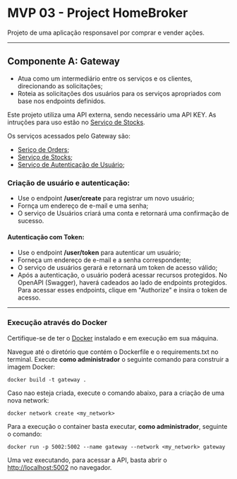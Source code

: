 # MVP 03 - Project HomeBroker 

Projeto de uma aplicação responsavel por comprar e vender ações.

---

## Componente A: Gateway
 + Atua como um intermediário entre os serviços e os clientes, direcionando as solicitações;
 + Roteia as solicitações dos usuários para os serviços apropriados com base nos endpoints definidos.

Este projeto utiliza uma API externa, sendo necessário uma API KEY. As intruções 
para uso estão no [Serviço de Stocks](https://github.com/cvgazeredo/stocks_service).

Os serviços acessados pelo Gateway são:

- [Seriço de Orders](https://github.com/cvgazeredo/orders_service);
- [Serviço de Stocks](https://github.com/cvgazeredo/stocks_service);
- [Serviço de Autenticação de Usuário](https://github.com/cvgazeredo/user_authentication_service);


### Criação de usuário e autenticação:

+ Use o endpoint **/user/create** para registrar um novo usuário;
+ Fornça um endereço de e-mail e uma senha;
+ O serviço de Usuários criará uma conta e retornará uma confirmação de sucesso.

#### Autenticação com Token:

+ Use o endpoint **/user/token** para autenticar um usuário;
+ Forneça um endereço de e-mail e a senha correspondente;
+ O serviço de usuários gerará e retornará um token de acesso válido;
+ Após a autenticação, o usuário poderá acessar recursos protegidos.
No OpenAPI (Swagger), haverá cadeados ao lado de endpoints protegidos.
Para acessar esses endpoints, clique em "Authorize" e insira o token de acesso.


---
### Execução através do Docker

Certifique-se de ter o [Docker](https://docs.docker.com/engine/install/) 
instalado e em execução em sua máquina.

Navegue até o diretório que contém o Dockerfile e o requirements.txt no terminal.
Execute **como administrador** o seguinte comando para construir a imagem Docker:

```
docker build -t gateway .
```

Caso nao esteja criada, execute o comando abaixo, para a criação de uma nova
network:

```
docker network create <my_network> 
```

Para a execução o container basta executar, **como administrador**, seguinte o comando:
```
docker run -p 5002:5002 --name gateway --network <my_network> gateway
```

Uma vez executando, para acessar a API, basta abrir o [http://localhost:5002](http://localhost:5002) no navegador.
